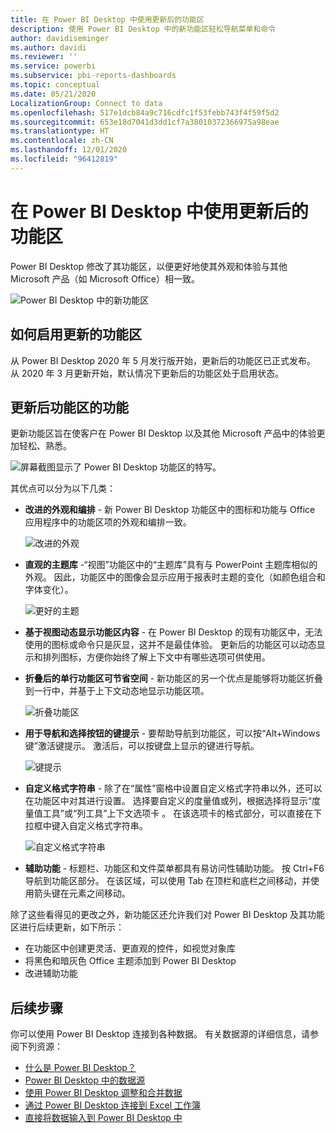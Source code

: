 ```yaml
---
title: 在 Power BI Desktop 中使用更新后的功能区
description: 使用 Power BI Desktop 中的新功能区轻松导航菜单和命令
author: davidiseminger
ms.author: davidi
ms.reviewer: ''
ms.service: powerbi
ms.subservice: pbi-reports-dashboards
ms.topic: conceptual
ms.date: 05/21/2020
LocalizationGroup: Connect to data
ms.openlocfilehash: 517e1dcb84a9c716cdfc1f53febb743f4f59f5d2
ms.sourcegitcommit: 653e18d7041d3dd1cf7a38010372366975a98eae
ms.translationtype: HT
ms.contentlocale: zh-CN
ms.lasthandoff: 12/01/2020
ms.locfileid: "96412819"
---
```

# <a name="use-the-updated-ribbon-in-power-bi-desktop"></a>在 Power BI Desktop 中使用更新后的功能区

Power BI Desktop 修改了其功能区，以便更好地使其外观和体验与其他 Microsoft 产品（如 Microsoft Office）相一致。

![Power BI Desktop 中的新功能区](media/desktop-ribbon/desktop-ribbon-02.png)

## <a name="how-to-enable-the-updated-ribbon"></a>如何启用更新的功能区

从 Power BI Desktop 2020 年 5 月发行版开始，更新后的功能区已正式发布。 从 2020 年 3 月更新开始，默认情况下更新后的功能区处于启用状态。 

## <a name="features-of-the-updated-ribbon"></a>更新后功能区的功能

更新功能区旨在使客户在 Power BI Desktop 以及其他 Microsoft 产品中的体验更加轻松、熟悉。 

![屏幕截图显示了 Power BI Desktop 功能区的特写。](media/desktop-ribbon/desktop-ribbon-03.png)

其优点可以分为以下几类：

* **改进的外观和编排** - 新 Power BI Desktop 功能区中的图标和功能与 Office 应用程序中的功能区项的外观和编排一致。

    ![改进的外观](media/desktop-ribbon/desktop-ribbon-04.png)

* **直观的主题库** -“视图”功能区中的“主题库”具有与 PowerPoint 主题库相似的外观。 因此，功能区中的图像会显示应用于报表时主题的变化（如颜色组合和字体变化）。 

    ![更好的主题](media/desktop-ribbon/desktop-ribbon-05.png)

* **基于视图动态显示功能区内容** - 在 Power BI Desktop 的现有功能区中，无法使用的图标或命令只是灰显，这并不是最佳体验。 更新后的功能区可以动态显示和排列图标，方便你始终了解上下文中有哪些选项可供使用。

* **折叠后的单行功能区可节省空间** - 新功能区的另一个优点是能够将功能区折叠到一行中，并基于上下文动态地显示功能区项。 

    ![折叠功能区](media/desktop-ribbon/desktop-ribbon-06.png)

* **用于导航和选择按钮的键提示** - 要帮助导航到功能区，可以按“Alt+Windows 键”激活键提示。 激活后，可以按键盘上显示的键进行导航。

    ![键提示](media/desktop-ribbon/desktop-ribbon-07.png)

* **自定义格式字符串** - 除了在“属性”窗格中设置自定义格式字符串以外，还可以在功能区中对其进行设置。 选择要自定义的度量值或列，根据选择将显示“度量值工具”或“列工具”上下文选项卡 。 在该选项卡的格式部分，可以直接在下拉框中键入自定义格式字符串。

    ![自定义格式字符串](media/desktop-ribbon/desktop-ribbon-08.png)

* **辅助功能** - 标题栏、功能区和文件菜单都具有易访问性辅助功能。 按 Ctrl+F6 导航到功能区部分。 在该区域，可以使用 Tab 在顶栏和底栏之间移动，并使用箭头键在元素之间移动。


除了这些看得见的更改之外，新功能区还允许我们对 Power BI Desktop 及其功能区进行后续更新，如下所示：

* 在功能区中创建更灵活、更直观的控件，如视觉对象库
* 将黑色和暗灰色 Office 主题添加到 Power BI Desktop 
* 改进辅助功能


## <a name="next-steps"></a>后续步骤
你可以使用 Power BI Desktop 连接到各种数据。 有关数据源的详细信息，请参阅下列资源：

* [什么是 Power BI Desktop？](../fundamentals/desktop-what-is-desktop.md)
* [Power BI Desktop 中的数据源](../connect-data/desktop-data-sources.md)
* [使用 Power BI Desktop 调整和合并数据](../connect-data/desktop-shape-and-combine-data.md)
* [通过 Power BI Desktop 连接到 Excel 工作簿](../connect-data/desktop-connect-excel.md)   
* [直接将数据输入到 Power BI Desktop 中](../connect-data/desktop-enter-data-directly-into-desktop.md)   
